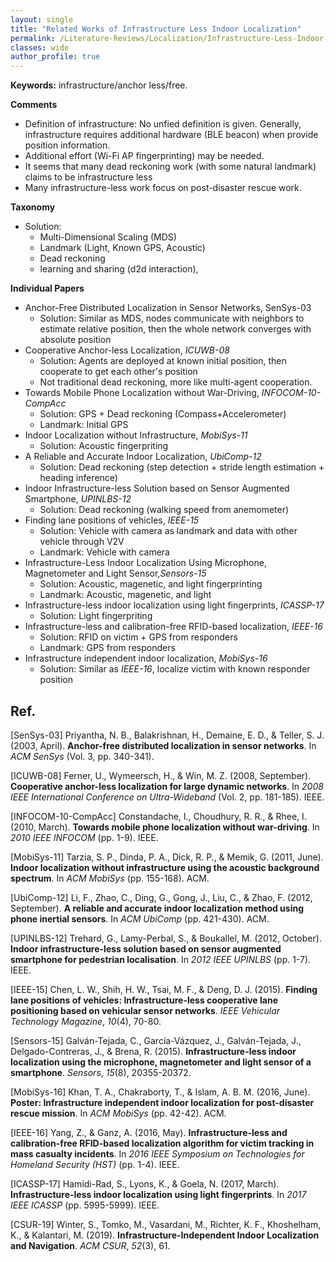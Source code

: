 ```yaml
---
layout: single
title: "Related Works of Infrastructure Less Indoor Localization"
permalink: /Literature-Reviews/Localization/Infrastructure-Less-Indoor-Localization-Related-Works/
classes: wide
author_profile: true
---
```


**Keywords:** infrastructure/anchor less/free.

**Comments**

- Definition of infrastructure: No unfied definition is given. Generally, infrastructure requires additional hardware (BLE beacon) when provide position information.
- Additional effort (Wi-Fi AP fingerprinting) may be needed.
- It seems that many dead reckoning work (with some natural landmark) claims to be infrastructure less
- Many infrastructure-less work focus on post-disaster rescue work.



**Taxonomy**

* Solution: 
  * Multi-Dimensional Scaling (MDS)
  * Landmark (Light, Known GPS, Acoustic)
  * Dead reckoning
  * learning and sharing (d2d interaction),



**Individual Papers**

* Anchor-Free Distributed Localization in Sensor Networks, SenSys-03
  * Solution: Similar as MDS, nodes communicate with neighbors to estimate relative position, then the whole network converges with absolute position
* Cooperative Anchor-less Localization, *ICUWB-08*
  * Solution: Agents are deployed at known initial position, then cooperate to get each other's position
  * Not traditional dead reckoning, more like multi-agent cooperation.
* Towards Mobile Phone Localization without War-Driving, *INFOCOM-10-CompAcc*
  * Solution: GPS + Dead reckoning (Compass+Accelerometer)
  * Landmark: Initial GPS
* Indoor Localization without Infrastructure, *MobiSys-11*
  * Solution: Acoustic fingerpriting
* A Reliable and Accurate Indoor Localization, *UbiComp-12*
  * Solution: Dead reckoning (step detection + stride length estimation + heading inference)
* Indoor Infrastructure-less Solution based on Sensor Augmented Smartphone, *UPINLBS-12*
  * Solution: Dead reckoning (walking speed from anemometer)
* Finding lane positions of vehicles, *IEEE-15*
  * Solution: Vehicle with camera as landmark and data with other vehicle through V2V
  * Landmark: Vehicle with camera
* Infrastructure-Less Indoor Localization Using Microphone, Magnetometer and Light Sensor,*Sensors-15*
  * Solution: Acoustic, magenetic, and light fingerprinting
  * Landmark: Acoustic, magenetic, and light
* Infrastructure-less indoor localization using light fingerprints, *ICASSP-17*
  * Solution: Light fingerpriting
* Infrastructure-less and calibration-free RFID-based localization, *IEEE-16*
  * Solution: RFID on victim + GPS from responders
  * Landmark: GPS from responders
* Infrastructure independent indoor localization, *MobiSys-16*
  * Solution: Similar as *IEEE-16*, localize victim with known responder position



## Ref.

[SenSys-03] Priyantha, N. B., Balakrishnan, H., Demaine, E. D., & Teller, S. J. (2003, April). **Anchor-free distributed localization in sensor networks**. In *ACM SenSys* (Vol. 3, pp. 340-341).

[ICUWB-08] Ferner, U., Wymeersch, H., & Win, M. Z. (2008, September). **Cooperative anchor-less localization for large dynamic networks**. In *2008 IEEE International Conference on Ultra-Wideband* (Vol. 2, pp. 181-185). IEEE.

[INFOCOM-10-CompAcc] Constandache, I., Choudhury, R. R., & Rhee, I. (2010, March). **Towards mobile phone localization without war-driving**. In *2010 IEEE INFOCOM* (pp. 1-9). IEEE.

[MobiSys-11] Tarzia, S. P., Dinda, P. A., Dick, R. P., & Memik, G. (2011, June). **Indoor localization without infrastructure using the acoustic background spectrum**. In *ACM MobiSys* (pp. 155-168). ACM.

[UbiComp-12] Li, F., Zhao, C., Ding, G., Gong, J., Liu, C., & Zhao, F. (2012, September). **A reliable and accurate indoor localization method using phone inertial sensors**. In *ACM UbiComp* (pp. 421-430). ACM.

[UPINLBS-12] Trehard, G., Lamy-Perbal, S., & Boukallel, M. (2012, October). **Indoor infrastructure-less solution based on sensor augmented smartphone for pedestrian localisation**. In *2012 IEEE UPINLBS* (pp. 1-7). IEEE.

[IEEE-15] Chen, L. W., Shih, H. W., Tsai, M. F., & Deng, D. J. (2015). **Finding lane positions of vehicles: Infrastructure-less cooperative lane positioning based on vehicular sensor networks**. *IEEE Vehicular Technology Magazine*, *10*(4), 70-80.

[Sensors-15] Galván-Tejada, C., García-Vázquez, J., Galván-Tejada, J., Delgado-Contreras, J., & Brena, R. (2015). **Infrastructure-less indoor localization using the microphone, magnetometer and light sensor of a smartphone**. *Sensors*, *15*(8), 20355-20372.

[MobiSys-16] Khan, T. A., Chakraborty, T., & Islam, A. B. M. (2016, June). **Poster: Infrastructure independent indoor localization for post-disaster rescue mission**. In *ACM MobiSys* (pp. 42-42). ACM.

[IEEE-16] Yang, Z., & Ganz, A. (2016, May). **Infrastructure-less and calibration-free RFID-based localization algorithm for victim tracking in mass casualty incidents**. In *2016 IEEE Symposium on Technologies for Homeland Security (HST)* (pp. 1-4). IEEE.

[ICASSP-17] Hamidi-Rad, S., Lyons, K., & Goela, N. (2017, March). **Infrastructure-less indoor localization using light fingerprints**. In *2017 IEEE ICASSP* (pp. 5995-5999). IEEE.

[CSUR-19] Winter, S., Tomko, M., Vasardani, M., Richter, K. F., Khoshelham, K., & Kalantari, M. (2019). **Infrastructure-Independent Indoor Localization and Navigation**. *ACM CSUR*, *52*(3), 61.

